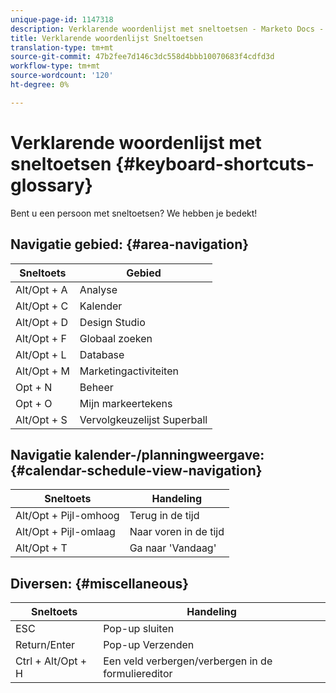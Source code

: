 ```yaml
---
unique-page-id: 1147318
description: Verklarende woordenlijst met sneltoetsen - Marketo Docs - Productdocumentatie
title: Verklarende woordenlijst Sneltoetsen
translation-type: tm+mt
source-git-commit: 47b2fee7d146c3dc558d4bbb10070683f4cdfd3d
workflow-type: tm+mt
source-wordcount: '120'
ht-degree: 0%

---
```



# Verklarende woordenlijst met sneltoetsen {#keyboard-shortcuts-glossary}

Bent u een persoon met sneltoetsen? We hebben je bedekt!

## Navigatie gebied: {#area-navigation}

| Sneltoets | Gebied |
|---|---|
| Alt/Opt + A | Analyse |
| Alt/Opt + C | Kalender |
| Alt/Opt + D | Design Studio |
| Alt/Opt + F | Globaal zoeken |
| Alt/Opt + L | Database |
| Alt/Opt + M | Marketingactiviteiten |
| Opt + N | Beheer |
| Opt + O | Mijn markeertekens |
| Alt/Opt + S | Vervolgkeuzelijst Superball |

## Navigatie kalender-/planningweergave:  {#calendar-schedule-view-navigation}

| Sneltoets | Handeling |
|---|---|
| Alt/Opt + Pijl-omhoog | Terug in de tijd |
| Alt/Opt + Pijl-omlaag | Naar voren in de tijd |
| Alt/Opt + T | Ga naar &#39;Vandaag&#39; |

## Diversen: {#miscellaneous}

| Sneltoets | Handeling |
|---|---|
| ESC | Pop-up sluiten |
| Return/Enter | Pop-up Verzenden |
| Ctrl + Alt/Opt + H | Een veld verbergen/verbergen in de formuliereditor |

